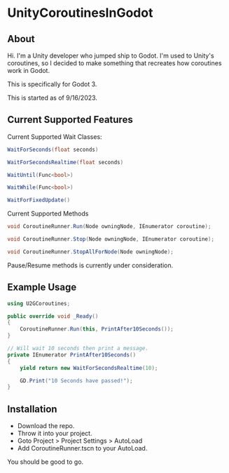 # UnityCoroutinesInGodot

## About 

Hi. I'm a Unity developer who jumped ship to Godot. 
I'm used to Unity's coroutines, so I decided to make something that recreates 
how coroutines work in Godot. 


This is specifically for Godot 3. 

This is started as of 9/16/2023.


## Current Supported Features

Current Supported Wait Classes: 
```cs
WaitForSeconds(float seconds)

WaitForSecondsRealtime(float seconds)

WaitUntil(Func<bool>)

WaitWhile(Func<bool>)

WaitForFixedUpdate()
```

Current Supported Methods
```cs
void CoroutineRunner.Run(Node owningNode, IEnumerator coroutine);

void CoroutineRunner.Stop(Node owningNode, IEnumerator coroutine);

void CoroutineRunner.StopAllForNode(Node owningNode);
```

Pause/Resume methods is currently under consideration.



## Example Usage

```cs 
using U2GCoroutines;

public override void _Ready()
{
    CoroutineRunner.Run(this, PrintAfter10Seconds());
}

// Will wait 10 seconds then print a message.
private IEnumerator PrintAfter10Seconds()
{
    yield return new WaitForSecondsRealtime(10);

    GD.Print("10 Seconds have passed!");
}
```

## Installation

- Download the repo. 
- Throw it into your project. 
- Goto Project > Project Settings > AutoLoad
- Add CoroutineRunner.tscn to your AutoLoad. 

You should be good to go. 
